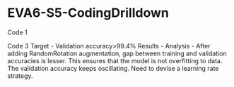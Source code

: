 # EVA6-S5-CodingDrilldown

Code 1


Code 3
Target - Validation accuracy>99.4%
Results - 
Analysis - After adding RandomRotation augmentation, gap between training and validation accuracies is lesser. This ensures that the model is not overfitting to data.
The validation accuracy keeps oscillating. Need to devise a learning rate strategy.
